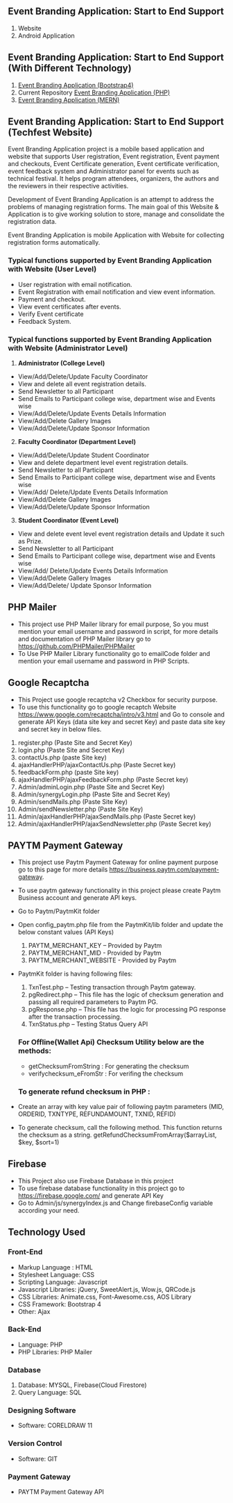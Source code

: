 ## Event Branding Application: Start to End Support

1. Website
2. Android Application

## Event Branding Application: Start to End Support (With Different Technology)

1. [Event Branding Application (Bootstrap4)](https://github.com/Vishal1107/EVENT_BRANDING_WEBSITE_FRONT_END)
2. Current Repository [Event Branding Application (PHP) ](https://github.com/Vishal1107/EVENT_BRANDING_APPLICATION)
3. [Event Branding Application (MERN)](https://github.com/Vishal1107/MERN_EVENT_BRANDING_APPLICATION)

## Event Branding Application: Start to End Support (Techfest Website)

Event Branding Application project is a mobile based application and website that supports User registration, Event registration, Event payment and checkouts, Event Certificate generation, Event certificate verification,
event feedback system and Administrator panel for events such as technical festival. It helps program attendees, organizers, the authors and the reviewers in their respective activities.

Development of Event Branding Application is an attempt to address the problems of managing registration forms. The main goal of this Website & Application is to give working solution to store, manage and consolidate the registration data.

Event Branding Application is mobile Application with Website for collecting registration forms automatically.

### Typical functions supported by Event Branding Application with Website (User Level)

- User registration with email notification.
- Event Registration with email notification and view event information.
- Payment and checkout.
- View event certificates after events.
- Verify Event certificate
- Feedback System.

### Typical functions supported by Event Branding Application with Website (Administrator Level)

1. **Administrator (College Level)**

- View/Add/Delete/Update Faculty Coordinator
- View and delete all event registration details.
- Send Newsletter to all Participant
- Send Emails to Participant college wise, department wise and Events wise
- View/Add/Delete/Update Events Details Information
- View/Add/Delete Gallery Images
- View/Add/Delete/Update Sponsor Information

2. **Faculty Coordinator (Department Level)**

- View/Add/Delete/Update Student Coordinator
- View and delete department level event registration details.
- Send Newsletter to all Participant
- Send Emails to Participant college wise, department wise and Events wise
- View/Add/ Delete/Update Events Details Information
- View/Add/Delete Gallery Images
- View/Add/Delete/Update Sponsor Information

3. **Student Coordinator (Event Level)**

- View and delete event level event registration details and Update it such as Prize.
- Send Newsletter to all Participant
- Send Emails to Participant college wise, department wise and Events wise
- View/Add/ Delete/Update Events Details Information
- View/Add/Delete Gallery Images
- View/Add/Delete/ Update Sponsor Information

## PHP Mailer

- This project use PHP Mailer library for email purpose, So you must mention your email username and password in script, for more details and documentation of PHP Mailer library go to https://github.com/PHPMailer/PHPMailer
- To Use PHP Mailer Library functionality go to emailCode folder and mention your email username and password in PHP Scripts.

## Google Recaptcha

- This Project use google recaptcha v2 Checkbox for security purpose.
- To use this functionality go to google recaptch Website https://www.google.com/recaptcha/intro/v3.html and Go to console and generate API Keys (data site key and secret Key) and paste data site key and secret key in below files.

1. register.php (Paste Site and Secret Key)
2. login.php (Paste Site and Secret Key)
3. contactUs.php (paste Site key)
4. ajaxHandlerPHP/ajaxContactUs.php (Paste Secret key)
5. feedbackForm.php (paste Site key)
6. ajaxHandlerPHP/ajaxFeedbackForm.php (Paste Secret key)
7. Admin/adminLogin.php (Paste Site and Secret Key)
8. Admin/synergyLogin.php (Paste Site and Secret Key)
9. Admin/sendMails.php (Paste Site Key)
10. Admin/sendNewsletter.php (Paste Site Key)
11. Admin/ajaxHandlerPHP/ajaxSendMails.php (Paste Secret key)
12. Admin/ajaxHandlerPHP/ajaxSendNewsletter.php (Paste Secret key)

## PAYTM Payment Gateway

- This project use Paytm Payment Gateway for online payment purpose go to this page for more details https://business.paytm.com/payment-gateway.
- To use paytm gateway functionality in this project please create Paytm Business account and generate API keys.
- Go to Paytm/PaytmKit folder
- Open config_paytm.php file from the PaytmKit/lib folder and update the below constant values (API Keys)
  1.  PAYTM_MERCHANT_KEY – Provided by Paytm
  2.  PAYTM_MERCHANT_MID - Provided by Paytm
  3.  PAYTM_MERCHANT_WEBSITE - Provided by Paytm
- PaytmKit folder is having following files:

  1. TxnTest.php – Testing transaction through Paytm gateway.
  2. pgRedirect.php – This file has the logic of checksum generation and passing all required parameters to Paytm PG.
  3. pgResponse.php – This file has the logic for processing PG response after the transaction processing.
  4. TxnStatus.php – Testing Status Query API

  ### For Offline(Wallet Api) Checksum Utility below are the methods:

  - getChecksumFromString : For generating the checksum
  - verifychecksum_eFromStr : For verifing the checksum

  ### To generate refund checksum in PHP :

- Create an array with key value pair of following paytm parameters
  (MID, ORDERID, TXNTYPE, REFUNDAMOUNT, TXNID, REFID)
- To generate checksum, call the following method. This function returns the checksum as a string.
  getRefundChecksumFromArray($arrayList, $key, \$sort=1)

## Firebase

- This Project also use Firebase Database in this project
- To use firebase database functionality in this project go to https://firebase.google.com/ and generate API Key
- Go to Admin/js/synergyIndex.js and Change firebaseConfig variable according your need.

## Technology Used

### Front-End

- Markup Language : HTML
- Stylesheet Language: CSS
- Scripting Language: Javascript
- Javascript Libraries: jQuery, SweetAlert.js, Wow.js, QRCode.js
- CSS Libraries: Animate.css, Font-Awesome.css, AOS Library
- CSS Framework: Bootstrap 4
- Other: Ajax

### Back-End

- Language: PHP
- PHP Libraries: PHP Mailer

### Database

1. Database: MYSQL, Firebase(Cloud Firestore)
2. Query Language: SQL

### Designing Software

- Software: CORELDRAW 11

### Version Control

- Software: GIT

### Payment Gateway

- PAYTM Payment Gateway API

